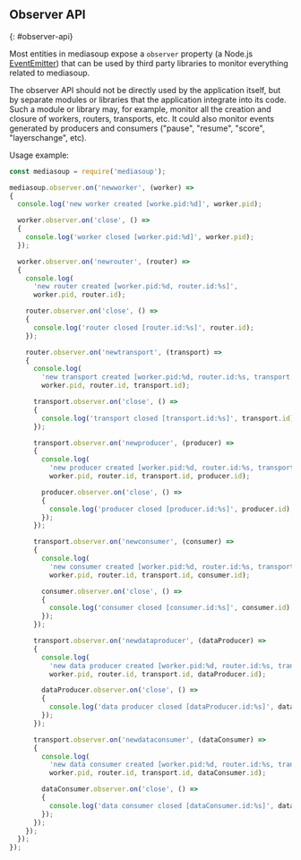 ## Observer API
{: #observer-api}

<section markdown="1">

Most entities in mediasoup expose a `observer` property (a Node.js [EventEmitter](https://nodejs.org/api/events.html#events_class_eventemitter)) that can be used by third party libraries to monitor everything related to mediasoup.

The observer API should not be directly used by the application itself, but by separate modules or libraries that the application integrate into its code. Such a module or library may, for example, monitor all the creation and closure of workers, routers, transports, etc. It could also monitor events generated by producers and consumers ("pause", "resume", "score", "layerschange", etc).

Usage example:

```javascript
const mediasoup = require('mediasoup');

mediasoup.observer.on('newworker', (worker) =>
{
  console.log('new worker created [worke.pid:%d]', worker.pid);

  worker.observer.on('close', () => 
  {
    console.log('worker closed [worker.pid:%d]', worker.pid);
  });

  worker.observer.on('newrouter', (router) =>
  {
    console.log(
      'new router created [worker.pid:%d, router.id:%s]',
      worker.pid, router.id);

    router.observer.on('close', () => 
    {
      console.log('router closed [router.id:%s]', router.id);
    });

    router.observer.on('newtransport', (transport) =>
    {
      console.log(
        'new transport created [worker.pid:%d, router.id:%s, transport.id:%s]',
        worker.pid, router.id, transport.id);

      transport.observer.on('close', () => 
      {
        console.log('transport closed [transport.id:%s]', transport.id);
      });

      transport.observer.on('newproducer', (producer) =>
      {
        console.log(
          'new producer created [worker.pid:%d, router.id:%s, transport.id:%s, producer.id:%s]',
          worker.pid, router.id, transport.id, producer.id);

        producer.observer.on('close', () => 
        {
          console.log('producer closed [producer.id:%s]', producer.id);
        });
      });

      transport.observer.on('newconsumer', (consumer) =>
      {
        console.log(
          'new consumer created [worker.pid:%d, router.id:%s, transport.id:%s, consumer.id:%s]',
          worker.pid, router.id, transport.id, consumer.id);

        consumer.observer.on('close', () => 
        {
          console.log('consumer closed [consumer.id:%s]', consumer.id);
        });
      });

      transport.observer.on('newdataproducer', (dataProducer) =>
      {
        console.log(
          'new data producer created [worker.pid:%d, router.id:%s, transport.id:%s, dataProducer.id:%s]',
          worker.pid, router.id, transport.id, dataProducer.id);

        dataProducer.observer.on('close', () => 
        {
          console.log('data producer closed [dataProducer.id:%s]', dataProducer.id);
        });
      });

      transport.observer.on('newdataconsumer', (dataConsumer) =>
      {
        console.log(
          'new data consumer created [worker.pid:%d, router.id:%s, transport.id:%s, dataConsumer.id:%s]',
          worker.pid, router.id, transport.id, dataConsumer.id);

        dataConsumer.observer.on('close', () => 
        {
          console.log('data consumer closed [dataConsumer.id:%s]', dataConsumer.id);
        });
      });
    });
  });
});
```

</section>
